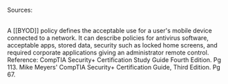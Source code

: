 Sources:

\
A [[BYOD]] policy defines the acceptable use for a user's mobile device connected to a network. It can describe policies for antivirus software, acceptable apps, stored data, security such as locked home screens, and required corporate applications giving an administrator remote control.
\
Reference:
CompTIA Security+ Certification Study Guide Fourth Edition. Pg 113.
Mike Meyers' CompTIA Security+ Certification Guide, Third Edition. Pg 67.
